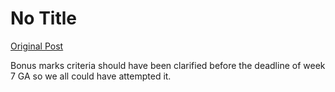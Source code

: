 # No Title

[Original Post](https://discourse.onlinedegree.iitm.ac.in/t/172246/32)

<p>Bonus marks criteria should have been clarified before the deadline of week 7 GA so we all could have attempted it.</p>